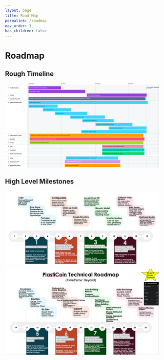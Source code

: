 ```yaml
---
layout: page
title: Road Map
permalink: /roadmap
nav_order: 3
has_children: false
---
```


Roadmap
======

Rough Timeline
--------------

![Image](./assets/images/timeline1.png)
![Image](./assets/images/timeline2.png)


High Level Milestones
-------------------

![Image](./assets/images/roadmap1.png)

![Image](./assets/images/roadmap2.png)

<!-- ![Image](./assets/images/roadmap-app.png)

![Image](./assets/images/roadmap-mga.png) -->